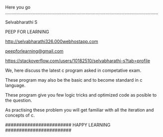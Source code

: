 Here you go ..........................................................................................................................

Selvabharathi S

PEEP FOR LEARNING

http://selvabharathi326.000webhostapp.com

peepforlearning@gmail.com

https://stackoverflow.com/users/10182510/selvabharathi-s?tab=profile


We, here discuss the latest c program asked in competative exam.

These program may also be the basic and to become standard in c language.

These program give you few logic tricks and optimized code as posible to the question.

As practising these problem you will get familiar with all the iteration and concepts of c.


########################  HAPPY LEARNING  ########################
